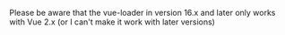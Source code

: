 Please be aware that the vue-loader in version 16.x and later only works with Vue 2.x (or I can't make it work with later versions)
